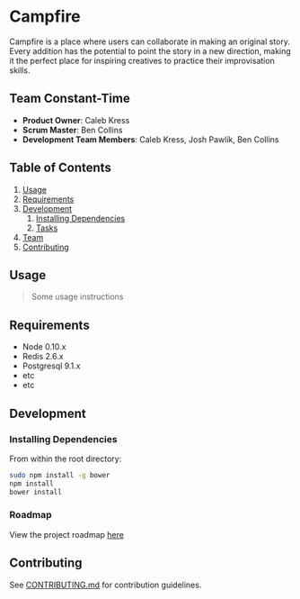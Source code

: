 # Campfire

  Campfire is a place where users can collaborate in making an original story. Every addition has the potential to point the story in a new direction, making it the perfect place for inspiring creatives to practice their improvisation skills.

## Team Constant-Time

  - __Product Owner__: Caleb Kress
  - __Scrum Master__: Ben Collins
  - __Development Team Members__: Caleb Kress, Josh Pawlik, Ben Collins

## Table of Contents

1. [Usage](#Usage)
1. [Requirements](#requirements)
1. [Development](#development)
    1. [Installing Dependencies](#installing-dependencies)
    1. [Tasks](#tasks)
1. [Team](#team)
1. [Contributing](#contributing)

## Usage

> Some usage instructions

## Requirements

- Node 0.10.x
- Redis 2.6.x
- Postgresql 9.1.x
- etc
- etc

## Development

### Installing Dependencies

From within the root directory:

```sh
sudo npm install -g bower
npm install
bower install
```

### Roadmap

View the project roadmap [here](LINK_TO_PROJECT_ISSUES)


## Contributing

See [CONTRIBUTING.md](CONTRIBUTING.md) for contribution guidelines.

